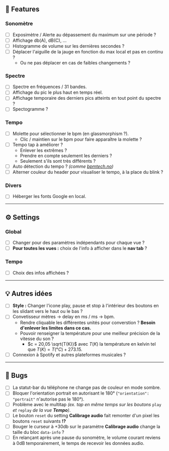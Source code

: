 ## 🧩 Features

### Sonomètre

- [ ] Exposimètre / Alerte au dépassement du maximum sur une période ?
- [ ] Affichage db(A), dB\(C), ...
- [ ] Histogramme de volume sur les dernières secondes ?
- [ ] Déplacer l'aiguille de la jauge en fonction du max local et pas en continu ?
  - Ou ne pas déplacer en cas de faibles changements ?

### Spectre

- [ ] Spectre en fréquences / 31 bandes.
- [ ] Affichage du pic le plus haut en temps réel.
- [ ] Affichage temporaire des derniers pics atteints en tout point du spectre ?
- [ ] Spectogramme ?

### Tempo

- [ ] Molette pour sélectionner le bpm (en glassmorphism ?).
  - Clic / maintien sur le bpm pour faire apparaître la molette ?
- [ ] Tempo tap à améliorer ?
  - Enlever les extrêmes ?
  - Prendre en compte seulement les derniers ?
  - Seulement s'ils sont très différents ?
- [ ] Auto détection du tempo ? *(comme [bpmtech.no](https://bpmtech.no))*
- [ ] Alterner couleur du header pour visualiser le tempo, à la place du blink ?

### Divers

- [ ] Héberger les fonts Google en local.

---

## ⚙️ Settings

### Global

- [ ] Changer pour des paramètres indépendants pour chaque vue ?
- [ ] **Pour toutes les vues :** choix de l'info à afficher dans le **nav tab** ?

### Tempo

- [ ] Choix des infos affichées ?

---

## 💡 Autres idées

- [ ] **Style :** Changer l'icone play, pause et stop à l'intérieur des boutons en les slidant vers le haut ou le bas ?
- [ ] Convetisseur mètres → delay en ms / ms → bpm.
  - Rendre cliquable les différentes unités pour converstion ? **Besoin d'enlever les limites dans ce cas.**
  - Pouvoir renseigner la température pour une meilleur précision de la vitesse du son ?
    - $c = 20,05 \sqrt{T(K)}$ avec $T(K)$ la température en kelvin tel que $T(K) = T(°C) + 273.15$.
- [ ] Connexion à Spotify et autres plateformes musicales ?

---

## 🐞 Bugs

- [ ] La statut-bar du téléphone ne change pas de couleur en mode sombre.
- [ ] Bloquer l'orientation portrait en autorisant le 180° (`"orientation": "portrait"` n'autorise pas le 180°).
- [ ] Problème avec le multitap *(ex. tap en même temps sur les boutons* `play` *et* `replay` *de la vue **Tempo**)*.
- [ ] Le bouton `reset` du setting **Calibrage audio** fait remonter d'un pixel les boutons `reset` suivants **!?**
- [ ] Bouger le curseur à +30db sur le paramètre **Calibrage audio** change la taille du bloc `data-info` ?
- [ ] En relançant après une pause du sonomètre, le volume courant reviens à 0dB temporairement, le temps de recevoir les données audio.
